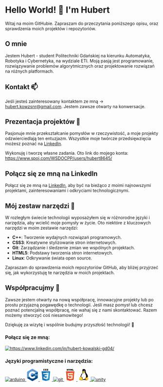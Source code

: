 # Hello World! 👋 I'm Hubert

Witaj na moim GitHubie. Zapraszam do przeczytania poniższego opisu, oraz sprawdzenia moich projektów i repozytoriów.

## O mnie
Jestem Hubert - student Politechniki Gdańskiej na kierunku Automatyka, Robotyka i Cybernetyka, na wydziale ETI. Moją pasją jest programowanie, rozwiązywanie problemów algorytmicznych oraz projektowanie rozwiązań na różnych platformach.

## Kontakt 📫
Jeśli jesteś zainteresowany kontaktem ze mną -> [hubert.kowzsnr@gmail.com](mailto:hubert.kowzsnr@gmail.com). Jestem zawsze otwarty na konwersacje.

## Prezentacja projektów 🚀
Pasjonuje mnie przekształcanie pomysłów w rzeczywistość, a moje projekty odzwierciedlają ten entuzjazm. Wszystkie moje twórcze przedsięwzięcia możesz poznać na [LinkedIn](https://www.linkedin.com/in/hubert-kowalski-gd04/).

Wykonuję i tworzę własne zadania. Oto link do mojego konta: https://www.spoj.com/WSDOCPP/users/hubert8645/

## Połącz się ze mną na LinkedIn
Połącz się ze mną na [LinkedIn](https://www.linkedin.com/in/hubert-kowalski-gd04/), aby być na bieżąco z moimi najnowszymi projektami, zainteresowaniami i odkryciami technologicznymi.

## Mój zestaw narzędzi 🧰
W rozległym świecie technologii wyposażyłem się w różnorodne języki i narzędzia, aby wcielić moje pomysły w życie. Oto niektóre z kluczowych narzędzi w moim zestawie narzędzi:

- **C++**: Tworzenie wydajnych rozwiązań programowych.
- **CSS3**: Kreatywne stylizowanie stron internetowych.
- **Git**: Zarządzanie i śledzenie zmian we wspólnych projektach.
- **HTML5**: Podstawy tworzenia stron internetowych.
- **Linux**: Odkrywanie świata open source.

Zapraszam do sprawdzenia moich repozytoriów GitHub, aby bliżej przyjrzeć się, jak wykorzystuję te narzędzia w moich projektach.

## Współpracujmy 🤝
Zawsze jestem otwarty na nową współpracę, innowacyjne projekty lub po prostu przyjazną pogawędkę o technologii. Jeśli masz pomysł lub chcesz poznać potencjalną współpracę, nie wahaj się z nami skontaktować. Razem możemy stworzyć coś niesamowitego!

Dziękuję za wizytę i wspólnie budujmy przyszłość technologii! 🚀

<h3 align="left">Połącz się ze mną:</h3>
<p align="left">
<a href="https://linkedin.com/in/https://www.linkedin.com/in/hubert-kowalski-gd04/" target="blank"><img align="center" src="https://raw.githubusercontent.com/rahuldkjain/github-profile-readme-generator/master/src/images/icons/Social/linked-in-alt.svg" alt="https://www.linkedin.com/in/hubert-kowalski-gd04/" height="30" width="40" /></a>
</p>

<h3 align="left">Języki programistyczne i narzędzia:</h3>
<p align="left"> <a href="https://www.arduino.cc/" target="_blank" rel="noreferrer"> <img src="https://cdn.worldvectorlogo.com/logos/arduino-1.svg" alt="arduino" width="40" height="40"/> </a> <a href="https://www.w3schools.com/cpp/" target="_blank" rel="noreferrer"> <img src="https://raw.githubusercontent.com/devicons/devicon/master/icons/cplusplus/cplusplus-original.svg" alt="cplusplus" width="40" height="40"/> </a> <a href="https://www.w3schools.com/css/" target="_blank" rel="noreferrer"> <img src="https://raw.githubusercontent.com/devicons/devicon/master/icons/css3/css3-original-wordmark.svg" alt="css3" width="40" height="40"/> </a> <a href="https://git-scm.com/" target="_blank" rel="noreferrer"> <img src="https://www.vectorlogo.zone/logos/git-scm/git-scm-icon.svg" alt="git" width="40" height="40"/> </a> <a href="https://www.w3.org/html/" target="_blank" rel="noreferrer"> <img src="https://raw.githubusercontent.com/devicons/devicon/master/icons/html5/html5-original-wordmark.svg" alt="html5" width="40" height="40"/> </a> <a href="https://www.linux.org/" target="_blank" rel="noreferrer"> <img src="https://raw.githubusercontent.com/devicons/devicon/master/icons/linux/linux-original.svg" alt="linux" width="40" height="40"/> </a> <a href="https://unity.com/" target="_blank" rel="noreferrer"> <img src="https://www.vectorlogo.zone/logos/unity3d/unity3d-icon.svg" alt="unity" width="40" height="40"/> </a> </p>

